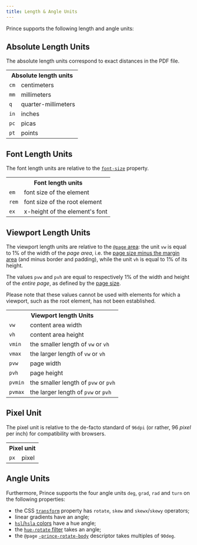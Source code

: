 ```yaml
---
title: Length & Angle Units
---
```


<style>
.navigationSlider .slidingNav ul li:nth-child(3), .navigationSlider .slidingNav ul li:nth-child(3) > a:hover, .navigationSlider .slidingNav ul li.siteNavGroupActive > a {
    background-color: #fff;
}
.nav-site li:nth-child(3) a {
    color: #333 !important;
}
.nav-site li:nth-child(3) a:hover {
    color: #22b573 !important;;
}
</style>

Prince supports the following length and angle units:

Absolute Length Units
---------------------

The absolute length units correspond to exact distances in the PDF file.

<table class="grid">
<tr>
<th colspan="2">Absolute length units</th>
</tr>
<tr>
<td class="example"><code>cm</code></td>
<td>centimeters</td>
</tr>
<tr>
<td class="example"><code>mm</code></td>
<td>millimeters</td>
</tr>
<tr>
<td class="example"><code>q</code></td>
<td>quarter-millimeters</td>
</tr>
<tr>
<td class="example"><code>in</code></td>
<td>inches</td>
</tr>
<tr>
<td class="example"><code>pc</code></td>
<td>picas</td>
</tr>
<tr>
<td class="example"><code>pt</code></td>
<td>points</td>
</tr>
</table>

Font Length Units
-----------------

The font length units are relative to the [`font-size`](css-props.md#prop-font-size) property.

<table class="grid">
<tr>
<th colspan="2">Font length units</th>
</tr>
<tr>
<td class="example"><code>em</code></td>
<td>font size of the element</td>
</tr>
<tr>
<td class="example"><code>rem</code></td>
<td>font size of the root element</td>
</tr>
<tr>
<td class="example"><code>ex</code></td>
<td>x-height of the element's font</td>
</tr>
</table>

Viewport Length Units
---------------------

The viewport length units are relative to the [`@page` area](css-at-rules.md#at-page): the unit `vw` is equal to 1% of the width of the *page area*, i.e. the [page size minus the margin area](paged.md#page-regions) (and minus border and padding), while the unit `vh` is equal to 1% of its height.

The values `pvw` and `pvh` are equal to respectively 1% of the width and height of the *entire page*, as defined by the [page size](paged.md#page-size).

Please note that these values cannot be used with elements for which a viewport, such as the root element, has not been established.

<table class="grid">
<tr>
<th colspan="2">Viewport length Units</th>
</tr>
<tr>
<td class="example"><code>vw</code></td>
<td>content area width</td>
</tr>
<tr>
<td class="example"><code>vh</code></td>
<td>content area height</td>
</tr>
<tr>
<td class="example"><code>vmin</code></td>
<td>the smaller length of <code>vw</code> or <code>vh</code></td>
</tr>
<tr>
<td class="example"><code>vmax</code></td>
<td>the larger length of <code>vw</code> or <code>vh</code></td>
</tr>
<tr>
<td class="example"><code>pvw</code></td>
<td>page width</td>
</tr>
<tr>
<td class="example"><code>pvh</code></td>
<td>page height</td>
</tr>
<tr>
<td class="example"><code>pvmin</code></td>
<td>the smaller length of <code>pvw</code> or <code>pvh</code></td>
</tr>
<tr>
<td class="example"><code>pvmax</code></td>
<td>the larger length of <code>pvw</code> or <code>pvh</code></td>
</tr>
</table>

Pixel Unit
----------

The pixel unit is relative to the de-facto standard of `96dpi` (or rather, 96 *pixel* per inch) for compatibility with browsers.

<table class="grid">
<tr>
<th colspan="2">Pixel unit</th>
</tr>
<tr>
<td class="example"><code>px</code></td>
<td>pixel</td>
</tr>
</table>



Angle Units
-----------

Furthermore, Prince supports the four angle units `deg`, `grad`, `rad` and `turn` on the following properties:

* the CSS [`transform`](css-props.md#prop-transform) property has `rotate`, `skew` and `skewx`/`skewy` operators;
* linear gradients have an angle;
* [`hsl`/`hsla` colors](graphics.md#hsla) have a hue angle;
* the [`hue-rotate` filter](css-props.md#prop-filter) takes an angle;
* the `@page` [`-prince-rotate-body`](css-props.md#prop-prince-rotate-body) descriptor takes multiples of `90deg`.

